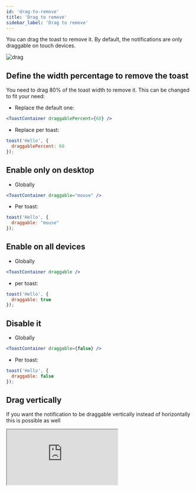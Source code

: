 ```yaml
---
id: 'drag-to-remove'
title: 'Drag to remove'
sidebar_label: 'Drag to remove'
---
```


You can drag the toast to remove it. By default, the notifications are only draggable on touch devices.

![drag](https://user-images.githubusercontent.com/5574267/38770523-9438ff7c-4014-11e8-93a5-acd7dbdae52b.gif)

## Define the width percentage to remove the toast

You need to drag 80% of the toast width to remove it. This can be changed to fit your need:

- Replace the default one:

```jsx
<ToastContainer draggablePercent={60} />
```

- Replace per toast:

```jsx
toast('Hello', {
  draggablePercent: 60
});
```

## Enable only on desktop

- Globally

```jsx
<ToastContainer draggable="mouse" />
```

- Per toast:

```jsx
toast('Hello', {
  draggable: "mouse"
});
```

## Enable on all devices

- Globally

```jsx
<ToastContainer draggable />
```

- per toast:

```jsx
toast('Hello', {
  draggable: true
});
```


## Disable it

- Globally

```jsx
<ToastContainer draggable={false} />
```

- Per toast:

```jsx
toast('Hello', {
  draggable: false
});
```


## Drag vertically

If you want the notification to be draggable vertically instead of horizontally this is possible as well

<iframe src="https://codesandbox.io/embed/react-toastify-drag-y-lh88i?fontsize=14&hidenavigation=1&theme=dark&view=preview"
     style={
       {
            width:"100%",
            height: "500px",
            border:0,
          borderRadius: "4px",
          overflow:"hidden"
       }
     }
     title="react-toastify-drag-y"
     allow="accelerometer; ambient-light-sensor; camera; encrypted-media; geolocation; gyroscope; hid; microphone; midi; payment; usb; vr; xr-spatial-tracking"
     sandbox="allow-forms allow-modals allow-popups allow-presentation allow-same-origin allow-scripts"
   ></iframe>
